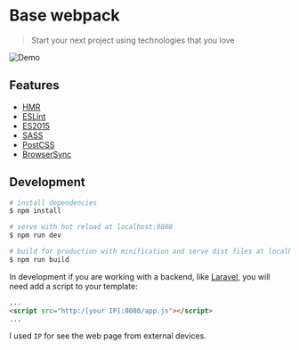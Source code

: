 # Base webpack

> Start your next project using technologies that you love

![Demo](https://drive.google.com/uc?export=download&id=0BwM5_eez3JnoY1R0ek9ZNzFhNkk)

## Features

* [HMR](https://webpack.github.io/docs/hot-module-replacement.html)
* [ESLint](http://eslint.org/)
* [ES2015](https://babeljs.io/docs/plugins/preset-es2015/)
* [SASS](http://sass-lang.com/)
* [PostCSS](https://github.com/postcss/postcss)
* [BrowserSync](https://www.browsersync.io/)

## Development

``` bash
# install dependencies
$ npm install

# serve with hot reload at localhost:8080
$ npm run dev

# build for production with minification and serve dist files at localhost:8080
$ npm run build
```

In development if you are working with a backend, like [Laravel](https://laravel.com/), you will need add a script to your template:

```html
...
<script src="http:/[your IP]:8080/app.js"></script>
...
```

I used `IP` for see the web page from external devices.
